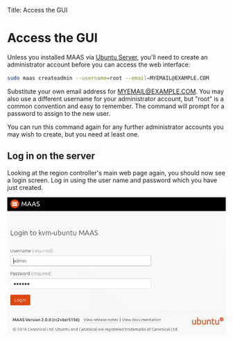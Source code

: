 Title: Access the GUI
	
# Access the GUI

Unless you installed MAAS via [Ubuntu Server](installconfig-server-iso.html),
you'll need to create an administrator account before you can access the web
interface:

```bash
sudo maas createadmin --username=root --email=MYEMAIL@EXAMPLE.COM
```

Substitute your own email address for <MYEMAIL@EXAMPLE.COM>. You may also use
a different username for your administrator account, but "root" is a common
convention and easy to remember. The command will prompt for a password to
assign to the new user.

You can run this command again for any further administrator accounts you may
wish to create, but you need at least one.

## Log in on the server

Looking at the region controller's main web page again, you should now see a
login screen. Log in using the user name and password which you have just
created.

![image](./media/install-login.png)
